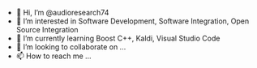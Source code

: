 - 👋 Hi, I’m @audioresearch74
- 👀 I’m interested in Software Development, Software Integration, Open Source Integration
- 🌱 I’m currently learning Boost C++, Kaldi, Visual Studio Code
- 💞️ I’m looking to collaborate on ...
- 📫 How to reach me ...

<!---
audioresearch74/audioresearch74 is a ✨ special ✨ repository because its `README.md` (this file) appears on your GitHub profile.
You can click the Preview link to take a look at your changes.
--->
